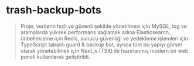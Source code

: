 # trash-backup-bots


> Proje; verilerin hızlı ve güvenli şekilde yönetilmesi için MySQL, log ve aramalarda yüksek performans sağlamak adına Elasticsearch, önbellekleme için Redis, sunucu güvenliği ve yedekleme işlemleri için TypeScript tabanlı guard & backup bot, ayrıca tüm bu yapıyı görsel olarak yönetebilmek için Next.js (TSX) ile hazırlanmış modern bir web paneli kullanılarak geliştirildi.
